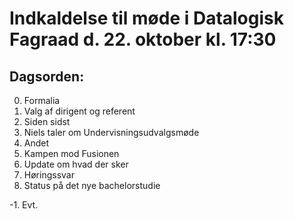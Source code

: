 # Indkaldelse til møde i Datalogisk Fagraad d. 22. oktober kl. 17:30

## Dagsorden:

0. Formalia
  0. Valg af dirigent og referent
1. Siden sidst
  0. Niels taler om Undervisningsudvalgsmøde 
  1. Andet
2. Kampen mod Fusionen
  0. Update om hvad der sker
  1. Høringssvar
3. Status på det nye bachelorstudie

-1. Evt.
